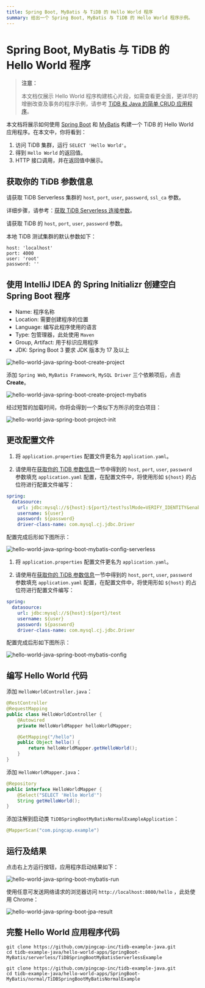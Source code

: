 ```yaml
---
title: Spring Boot, MyBatis 与 TiDB 的 Hello World 程序
summary: 给出一个 Spring Boot, MyBatis 与 TiDB 的 Hello World 程序示例。
---
```


<!-- markdownlint-disable MD029 -->

# Spring Boot, MyBatis 与 TiDB 的 Hello World 程序

> **注意：**
>
> 本文档仅展示 Hello World 程序构建核心片段，如需查看更全面，更详尽的增删改查及事务的程序示例，请参考 [TiDB 和 Java 的简单 CRUD 应用程序](/develop/dev-guide-sample-application-java.md)。

本文档将展示如何使用 [Spring Boot](https://spring.io/projects/spring-boot) 和 [MyBatis](http://www.mybatis.org/mybatis-3/zh/index.html) 构建一个 TiDB 的 Hello World 应用程序。在本文中，你将看到：

1. 访问 TiDB 集群，运行 `SELECT 'Hello World'`。
2. 得到 `Hello World` 的返回值。
3. HTTP 接口调用，并在返回值中展示。

## 获取你的 TiDB 参数信息

<SimpleTab groupId="deploy-platform">
<div label="使用 TiDB Serverless 集群" value="serverless">

请获取 TiDB Serverless 集群的 `host`, `port`, `user`, `password`, `ssl_ca` 参数。

详细步骤，请参考：[获取 TiDB Serverless 连接参数](https://docs.pingcap.com/tidbcloud/connect-via-standard-connection-serverless#obtain-tidb-serverless-connection-parameters)。

</div>

<div label="使用本地测试集群" value="local-test">

请获取 TiDB 的 `host`, `port`, `user`, `password` 参数。

本地 TiDB 测试集群的默认参数如下：

```properties
host: 'localhost'
port: 4000
user: 'root'
password: ''
```

</div>
</SimpleTab>

## 使用 IntelliJ IDEA 的 Spring Initializr 创建空白 Spring Boot 程序

- Name: 程序名称
- Location: 需要创建程序的位置
- Language: 编写此程序使用的语言
- Type: 包管理器，此处使用 `Maven`
- Group, Artifact: 用于标识应用程序
- JDK: Spring Boot 3 要求 JDK 版本为 17 及以上

![hello-world-java-spring-boot-create-project](/media/develop/hello-world-java-spring-boot-create-project.jpg)

添加 `Spring Web`, `MyBatis Framework`, `MySQL Driver` 三个依赖项后，点击 **Create**。

![hello-world-java-spring-boot-create-project-mybatis](/media/develop/hello-world-java-spring-boot-create-project-mybatis.jpg)

经过短暂的加载时间，你将会得到一个类似下方所示的空白项目：

![hello-world-java-spring-boot-project-init](/media/develop/hello-world-java-spring-boot-project-init.jpg)

## 更改配置文件

<SimpleTab groupId="deploy-platform">
<div label="使用 TiDB Serverless 集群" value="serverless">

1. 将 `application.properties` 配置文件更名为 `application.yaml`。

2. 请使用在[获取你的 TiDB 参数信息](#获取你的-tidb-参数信息)一节中得到的 `host`, `port`, `user`, `password` 参数填充 `application.yaml` 配置，在配置文件中，将使用形如 `${host}` 的占位符进行配置文件编写：

```yaml
spring:
  datasource:
    url: jdbc:mysql://${host}:${port}/test?sslMode=VERIFY_IDENTITY&enabledTLSProtocols=TLSv1.2,TLSv1.3
    username: ${user}
    password: ${password}
    driver-class-name: com.mysql.cj.jdbc.Driver
```

配置完成后形如下图所示：

![hello-world-java-spring-boot-mybatis-config-serverless](/media/develop/hello-world-java-spring-boot-mybatis-config-serverless.jpg)

</div>

<div label="使用本地测试集群" value="local-test">

1. 将 `application.properties` 配置文件更名为 `application.yaml`。

2. 请使用在[获取你的 TiDB 参数信息](#获取你的-tidb-参数信息)一节中得到的 `host`, `port`, `user`, `password` 参数填充 `application.yaml` 配置，在配置文件中，将使用形如 `${host}` 的占位符进行配置文件编写：

```yaml
spring:
  datasource:
    url: jdbc:mysql://${host}:${port}/test
    username: ${user}
    password: ${password}
    driver-class-name: com.mysql.cj.jdbc.Driver
```

配置完成后形如下图所示：

![hello-world-java-spring-boot-mybatis-config](/media/develop/hello-world-java-spring-boot-mybatis-config.jpg)

</div>
</SimpleTab>

## 编写 Hello World 代码

添加 `HelloWorldController.java`：

```java
@RestController
@RequestMapping
public class HelloWorldController {
    @Autowired
    private HelloWorldMapper helloWorldMapper;

    @GetMapping("/hello")
    public Object hello() {
        return helloWorldMapper.getHelloWorld();
    }
}
```

添加 `HelloWorldMapper.java`：

```java
@Repository
public interface HelloWorldMapper {
    @Select("SELECT 'Hello World'")
    String getHelloWorld();
}
```

添加注解到启动类 `TiDBSpringBootMyBatisNormalExampleApplication`：

```java
@MapperScan("com.pingcap.example")
```

## 运行及结果

点击右上方运行按钮，应用程序启动结果如下：

![hello-world-java-spring-boot-mybatis-run](/media/develop/hello-world-java-spring-boot-mybatis-run.jpg)

使用任意可发送网络请求的浏览器访问 `http://localhost:8080/hello` ，此处使用 Chrome：

![hello-world-java-spring-boot-jpa-result](/media/develop/hello-world-java-spring-boot-jpa-result.jpg)

## 完整 Hello World 应用程序代码

<SimpleTab groupId="deploy-platform">
<div label="TiDB Serverless 集群示例" value="serverless">

```shell
git clone https://github.com/pingcap-inc/tidb-example-java.git
cd tidb-example-java/hello-world-apps/SpringBoot-MyBatis/serverless/TiDBSpringBootMyBatisServerlessExample
```

</div>

<div label="使用本地测试集群示例" value="local-test">

```shell
git clone https://github.com/pingcap-inc/tidb-example-java.git
cd tidb-example-java/hello-world-apps/SpringBoot-MyBatis/normal/TiDBSpringBootMyBatisNormalExample
```

</div>
</SimpleTab>
